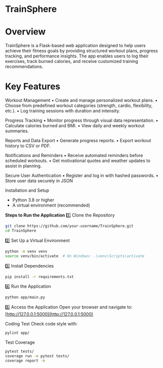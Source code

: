 # TrainSphere


# Overview
TrainSphere is a Flask-based web application designed to help users achieve their fitness goals by providing structured workout plans, progress tracking, and performance insights. The app enables users to log their exercises, track burned calories, and receive customized training recommendations.

# Key Features


 Workout Management
 •	Create and manage personalized workout plans.
 •	Choose from predefined workout categories (strength, cardio, flexibility, etc.).
 •	Log training sessions with duration and intensity.

Progress Tracking
•	Monitor progress through visual data representation.
•	Calculate calories burned and BMI.
•	View daily and weekly workout summaries.

Reports and Data Export
•	Generate progress reports.
•	Export workout history to CSV or PDF.

Notifications and Reminders
•	Receive automated reminders before scheduled workouts.
•	Get motivational quotes and weather updates to assist in planning.

Secure User Authentication
•	Register and log in with hashed passwords.
•	Store user data securely in JSON

 
Installation and Setup
- Python 3.8 or higher
- A virtual environment (recommended)

 **Steps to Run the Application**
 1️⃣ Clone the Repository
```bash
git clone https://github.com/your-username/TrainSphere.git
cd TrainSphere
```
 2️⃣ Set Up a Virtual Environment
```bash
python -m venv venv
source venv/bin/activate  # On Windows: .\venv\Scripts\activate
```
 3️⃣ Install Dependencies
```bash
pip install -r requirements.txt
```
 4️⃣ Run the Application
```bash
python app/main.py
```
 5️⃣ Access the Application
Open your browser and navigate to:  
[http://127.0.0.1:5000](http://127.0.0.1:5000)


 Coding Test
Check code style with:
```bash
pylint app/
```
Test Coverage
```bash
pytest tests/
coverage run -m pytest tests/
coverage report -m
```


